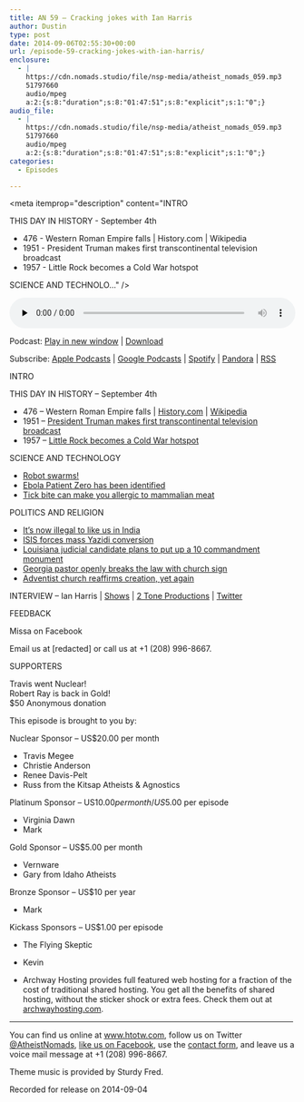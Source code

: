 ```yaml
---
title: AN 59 – Cracking jokes with Ian Harris
author: Dustin
type: post
date: 2014-09-06T02:55:30+00:00
url: /episode-59-cracking-jokes-with-ian-harris/
enclosure:
  - |
    https://cdn.nomads.studio/file/nsp-media/atheist_nomads_059.mp3
    51797660
    audio/mpeg
    a:2:{s:8:"duration";s:8:"01:47:51";s:8:"explicit";s:1:"0";}
audio_file:
  - |
    https://cdn.nomads.studio/file/nsp-media/atheist_nomads_059.mp3
    51797660
    audio/mpeg
    a:2:{s:8:"duration";s:8:"01:47:51";s:8:"explicit";s:1:"0";}
categories:
  - Episodes

---
```

<div itemscope itemtype="http://schema.org/AudioObject">
  <meta itemprop="name" content="Episode 59 &#8211; Cracking jokes with Ian Harris" />
  
  <meta itemprop="uploadDate" content="2014-09-05T20:55:30-06:00" />
  
  <meta itemprop="encodingFormat" content="audio/mpeg" />
  
  <meta itemprop="duration" content="PT1H47M51S" />
  
  <meta itemprop="description" content="INTRO

THIS DAY IN HISTORY - September 4th

* 476 - Western Roman Empire falls | History.com | Wikipedia
* 1951 - President Truman makes first transcontinental television broadcast
* 1957 - Little Rock becomes a Cold War hotspot

SCIENCE AND TECHNOLO..." />
  
  <meta itemprop="contentUrl" content="https://dts.podtrac.com/redirect.mp3/cdn.nomads.studio/file/nsp-media/atheist_nomads_059.mp3" />
  
  <meta itemprop="contentSize" content="49.4" />
  </p> 
  
  <div class="powerpress_player" id="powerpress_player_8314">
    <audio class="wp-audio-shortcode" id="audio-5179-58" preload="none" style="width: 100%;" controls="controls"><source type="audio/mpeg" src="https://dts.podtrac.com/redirect.mp3/cdn.nomads.studio/file/nsp-media/atheist_nomads_059.mp3?_=58" /><a href="https://dts.podtrac.com/redirect.mp3/cdn.nomads.studio/file/nsp-media/atheist_nomads_059.mp3">https://dts.podtrac.com/redirect.mp3/cdn.nomads.studio/file/nsp-media/atheist_nomads_059.mp3</a></audio>
  </div>
</div>

<p class="powerpress_links powerpress_links_mp3">
  Podcast: <a href="https://dts.podtrac.com/redirect.mp3/cdn.nomads.studio/file/nsp-media/atheist_nomads_059.mp3" class="powerpress_link_pinw" target="_blank" title="Play in new window" onclick="return powerpress_pinw('https://htotw.com/?powerpress_pinw=5179-podcast');" rel="nofollow">Play in new window</a> | <a href="https://dts.podtrac.com/redirect.mp3/cdn.nomads.studio/file/nsp-media/atheist_nomads_059.mp3" class="powerpress_link_d" title="Download" rel="nofollow" download="atheist_nomads_059.mp3">Download</a>
</p>

<p class="powerpress_links powerpress_subscribe_links">
  Subscribe: <a href="https://podcasts.apple.com/us/podcast/humanists-take-on-the-world/id530050098?mt=2&ls=1" class="powerpress_link_subscribe powerpress_link_subscribe_itunes" target="_blank" title="Subscribe on Apple Podcasts" rel="nofollow">Apple Podcasts</a> | <a href="https://www.google.com/podcasts?feed=aHR0cDovL2F0aGVpc3Rub21hZHMubGlic3luLmNvbS9yc3M%3D" class="powerpress_link_subscribe powerpress_link_subscribe_googleplay" target="_blank" title="Subscribe on Google Podcasts" rel="nofollow">Google Podcasts</a> | <a href="https://open.spotify.com/show/3LzK2xZGike6Tc1GEMtMbr?si=LieN9SNuTpq96smuaUsH8A" class="powerpress_link_subscribe powerpress_link_subscribe_spotify" target="_blank" title="Subscribe on Spotify" rel="nofollow">Spotify</a> | <a href="https://www.pandora.com/podcast/atheist-nomads/PC:10122?corr=62071012&part=ug" class="powerpress_link_subscribe powerpress_link_subscribe_pandora" target="_blank" title="Subscribe on Pandora" rel="nofollow">Pandora</a> | <a href="https://htotw.com/feed/podcast/" class="powerpress_link_subscribe powerpress_link_subscribe_rss" target="_blank" title="Subscribe via RSS" rel="nofollow">RSS</a>
</p>

INTRO

THIS DAY IN HISTORY &#8211; September 4th

* 476 &#8211; Western Roman Empire falls | <a href="http://www.history.com/this-day-in-history/western-roman-empire-falls" target="_blank" rel="noopener">History.com</a> | <a href="http://en.wikipedia.org/wiki/Romulus_Augustulus" target="_blank" rel="noopener">Wikipedia</a>  
* 1951 &#8211; <a href="http://www.history.com/this-day-in-history/president-truman-makes-first-transcontinental-television-broadcast" target="_blank" rel="noopener">President Truman makes first transcontinental television broadcast</a>  
* 1957 &#8211; <a href="http://www.history.com/this-day-in-history/little-rock-becomes-a-cold-war-hotspot" target="_blank" rel="noopener">Little Rock becomes a Cold War hotspot</a>

SCIENCE AND TECHNOLOGY  
* <a href="http://www.theskepticsguide.org/do-not-be-afraid-of-this-swarm-of-1000-robots" target="_blank" rel="noopener">Robot swarms!</a>  
* <a href="http://www.scientificamerican.com/article/patient-zero-believed-to-be-sole-source-of-ebola-outbreak/" target="_blank" rel="noopener">Ebola Patient Zero has been identified</a>  
* <a href="http://www.iflscience.com/plants-and-animals/tick-bite-makes-you-allergic-meat" target="_blank" rel="noopener">Tick bite can make you allergic to mammalian meat</a>

POLITICS AND RELIGION  
* <a href="http://www.engadget.com/2014/08/22/india-censorship-blasphemy-laws-digital/" target="_blank" rel="noopener">It’s now illegal to like us in India</a>  
* <a href="http://www.washingtonpost.com/blogs/worldviews/wp/2014/08/21/islamic-state-video-shows-scores-of-yazidis-converting-to-i" target="_blank" rel="noopener">ISIS forces mass Yazidi conversion</a>  
* <a href="http://www.thetowntalk.com/story/news/local/2014/08/26/pineville-judge-hopeful-backs-ten-commandments-display/1466114" target="_blank" rel="noopener">Louisiana judicial candidate plans to put up a 10 commandment monument</a>  
* <a href="www.wrdw.com/home/headlines/Grovetown-pastor-breaks-law-to-spread-the-word-of-God-272822901.html" target="_blank" rel="noopener">Georgia pastor openly breaks the law with church sign</a>  
* <a href="http://www.adventistreview.org/affirming-creation/wilson-urges-all-adventists-to-reaffirm-stance-on-creation" target="_blank" rel="noopener">Adventist church reaffirms creation, yet again</a>

INTERVIEW &#8211; Ian Harris | <a href="http://www.laughstub.com/Ian-Harris" target="_blank" rel="noopener">Shows</a> | <a href="http://2toneproductions.com/" target="_blank" rel="noopener">2 Tone Productions</a> | <a href="https://twitter.com/comediocre" target="_blank" rel="noopener">Twitter</a>

FEEDBACK

Missa on Facebook

Email us at [redacted] or call us at +1 (208) 996-8667.

SUPPORTERS

Travis went Nuclear!  
Robert Ray is back in Gold!  
$50 Anonymous donation

This episode is brought to you by:

Nuclear Sponsor – US$20.00 per month  
* Travis Megee  
* Christie Anderson  
* Renee Davis-Pelt  
* Russ from the Kitsap Atheists & Agnostics

Platinum Sponsor – US$10.00 per month/US$5.00 per episode  
* Virginia Dawn  
* Mark

Gold Sponsor – US$5.00 per month  
* Vernware  
* Gary from Idaho Atheists

Bronze Sponsor – US$10 per year  
* Mark

Kickass Sponsors – US$1.00 per episode  
* The Flying Skeptic  
* Kevin

* Archway Hosting provides full featured web hosting for a fraction of the cost of traditional shared hosting. You get all the benefits of shared hosting, without the sticker shock or extra fees. Check them out at <a href="http://archwayhosting.com/" target="_blank" rel="noopener">archwayhosting.com</a>.

<hr width="500" />

You can find us online at <a href="https://www.htotw.com/" target="_blank" rel="noopener">www.htotw.com</a>, follow us on Twitter <a href="https://htotw.com/twitter" target="_blank" rel="noopener">@AtheistNomads</a>, <a href="https://htotw.com/facebook" target="_blank" rel="noopener">like us on Facebook</a>, use the [contact form](https://htotw.com/contact), and leave us a voice mail message at +1 (208) 996-8667.

Theme music is provided by Sturdy Fred.

Recorded for release on 2014-09-04